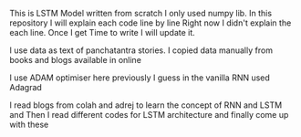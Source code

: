 This is LSTM Model written from scratch I only used numpy lib.
In this repository I will explain each code line by line 
Right now I didn't explain the each line. Once I get Time to write I will update it.

I use data as text of panchatantra stories. I copied data manually from books and blogs available in online

I use ADAM optimiser here previously I guess in the vanilla RNN used Adagrad


I read blogs from colah and adrej to learn the concept of RNN and LSTM and Then I read different codes for LSTM  architecture and finally come up with these